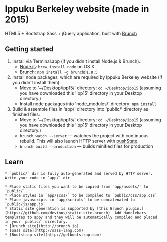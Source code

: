 # Ippuku Berkeley website (made in 2015)

HTML5 + Bootstrap Sass + jQuery application, built with [Brunch](http://brunch.io)

## Getting started
1. Install via Terminal.app (if you didn't install Node.js & Brunch).:
    * [Node.js](http://nodejs.org): `brew install node` on OS X
    * [Brunch](http://brunch.io): `npm install -g brunch@1.8.5`
2. Install node packages, which are required by Ippuku Berkeley website (if you didn't install them).
    * Move to '~/Desktop/ipp15/' directory: `cd ~/Desktop/ipp15` (assuming you have downloaded this 'ipp15' directory in your Desktop directory.)
    * Install node packages into 'node_modules/' directory: `npm install`
3. Build & assemble files in 'app/' directory into 'public/' directory as finished files:
    * Move to '~/Desktop/ipp15/' directory: `cd ~/Desktop/ipp15` (assuming you have downloaded this 'ipp15' directory in your Desktop directory.)
    * `brunch watch --server` — watches the project with continuous rebuild. This will also launch HTTP server with [pushState](https://developer.mozilla.org/en-US/docs/Web/Guide/API/DOM/Manipulating_the_browser_history).
    * `brunch build --production` — builds minified files for production
    
## Learn


    * `public/` dir is fully auto-generated and served by HTTP server.  Write your code in `app/` dir.
    
    * Place static files you want to be copied from `app/assets/` to `public/`.
    * Place styles in `app/scss/` to be compiled to `public/css/app.css`
    * Place javascripts in `app/scripts` to be concatenated to `public/js/app.js`
    * Static site generation is supported by [this Brunch plugin.](https://github.com/devinus/static-site-brunch)  Add Handlebars templates to app/ and they will be automatically compiled and placed in your `public/` directory.
    * [Brunch site](http://brunch.io)
    * [Sass site](http://sass-lang.com)
    * [Bootstrap site](http://getbootstrap.com)
